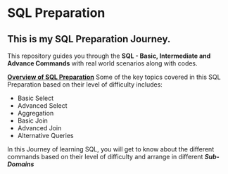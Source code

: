 # SQL Preparation

##  This is my SQL Preparation Journey.
This repository guides you through the **SQL - Basic, Intermediate and Advance Commands** with real world scenarios along with codes.

<u>**Overview of SQL Preparation**</u>
Some of the key topics covered in this SQL Preparation based on their level of difficulty includes:
+   Basic Select
+   Advanced Select
+   Aggregation
+   Basic Join
+   Advanced Join
+   Alternative Queries

In this Journey of learning SQL, you will get to know about the  different commands based on their level of difficulty and arrange in different **_Sub-Domains_**
